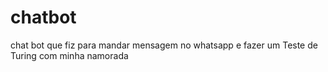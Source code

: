 # chatbot
chat bot que fiz para mandar mensagem no whatsapp e fazer um Teste de Turing com minha namorada
